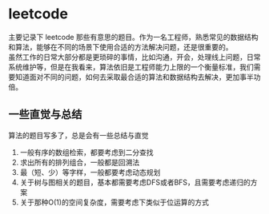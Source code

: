# leetcode
主要记录下 leetcode 那些有意思的题目。作为一名工程师，熟悉常见的数据结构和算法，能够在不同的场景下使用合适的方法解决问题，还是很重要的。  
虽然工作的日常大部分都是更琐碎的事情，比如沟通，开会，处理线上问题，日常系统维护等，但是在我看来，算法依旧是工程师能力上限的一个衡量标准，我们需要知道面对不同的问题，如何去采取最合适的算法和数据结构去解决，更加事半功倍。

## 一些直觉与总结
算法的题目写多了，总是会有一些总结与直觉
1. 一般有序的数组检索，都要考虑到二分查找
2. 求出所有的排列组合，一般都是回溯法
3. 最（短、少）等字样，一般都要考虑动态规划
4. 关于树与图相关的题目，基本都需要考虑DFS或者BFS，且需要考虑递归的方案
5. 关于那种O(1)的空间复杂度，需要考虑下类似于位运算的方式